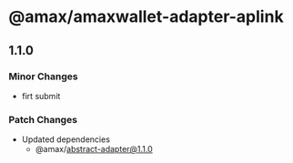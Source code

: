 # @amax/amaxwallet-adapter-aplink

## 1.1.0

### Minor Changes

-   firt submit

### Patch Changes

-   Updated dependencies
    -   @amax/abstract-adapter@1.1.0
